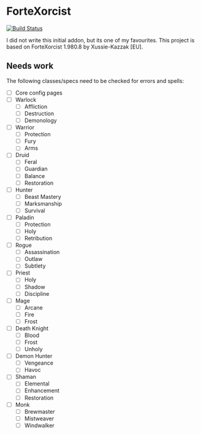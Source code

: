 # ForteXorcist

[![Build Status](https://travis-ci.org/bellexandria/ForteXorcist.svg?branch=master)](https://travis-ci.org/bellexandria/ForteXorcist)

I did not write this initial addon, but its one of my favourites. This project is based on ForteXorcist 1.980.8 by Xussie-Kazzak [EU].

## Needs work
The following classes/specs need to be checked for errors and spells:

- [ ] Core config pages
- [ ] Warlock
  - [ ] Affliction
  - [ ] Destruction
  - [ ] Demonology

- [ ] Warrior
  - [ ] Protection
  - [ ] Fury
  - [ ] Arms
- [ ] Druid
  - [ ] Feral
  - [ ] Guardian
  - [ ] Balance
  - [ ] Restoration
- [ ] Hunter
  - [ ] Beast Mastery
  - [ ] Marksmanship
  - [ ] Survival
- [ ] Paladin
  - [ ] Protection
  - [ ] Holy
  - [ ] Retribution
- [ ] Rogue
  - [ ] Assassination
  - [ ] Outlaw
  - [ ] Subtlety
- [ ] Priest
  - [ ] Holy
  - [ ] Shadow
  - [ ] Discipline
- [ ] Mage
  - [ ] Arcane
  - [ ] Fire
  - [ ] Frost
- [ ] Death Knight
  - [ ] Blood
  - [ ] Frost
  - [ ] Unholy
- [ ] Demon Hunter
  - [ ] Vengeance
  - [ ] Havoc
- [ ] Shaman
  - [ ] Elemental
  - [ ] Enhancement
  - [ ] Restoration
- [ ] Monk
  - [ ] Brewmaster
  - [ ] Mistweaver
  - [ ] Windwalker
